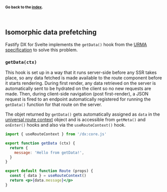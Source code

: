 <sub>**Go back to the [index](https://github.com/fastify/fastify-dx/blob/main/packages/fastify-dx-solid/README.md).**</sub>

<br>

## Isomorphic data prefetching

Fastify DX for Svelte implements the `getData()` hook from the [URMA specification](https://github.com/fastify/fastify-dx/blob/main/URMA.md) to solve this problem.

### `getData(ctx)`

This hook is set up in a way that it runs server-side before any SSR takes place, so any data fetched is made available to the route component before it starts rendering. During first render, any data retrieved on the server is automatically sent to be hydrated on the client so no new requests are made. Then, during client-side navigation (post first-render), a JSON request is fired to an endpoint automatically registered for running the `getData()` function for that route on the server.

The objet returned by `getData()` gets automatically assigned as `data` in the [universal route context](https://github.com/fastify/fastify-dx/blob/main/docs/svelte/route-context.md) object and is accessible from `getMeta()` and `onEnter()` hooks and also via the `useRouteContext()` hook.

```jsx
import { useRouteContext } from '/dx:core.js'

export function getData (ctx) {
  return {
    message: 'Hello from getData!',
  }
}

export default function Route (props) {
  const { data } = useRouteContext()
  return <p>{data.message}</p>
}
```
